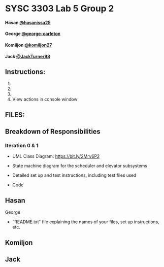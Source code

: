 # SYSC 3303 Lab 5 Group 2

#### Hasan [@hasanissa25](https://github.com/hasanissa25)
#### George [@george-carleton](https://github.com/george-carleton)
#### Komiljon [@komiljon27](https://github.com/komiljon27)
#### Jack [@JackTurner98](https://github.com/JackTurner98)

## Instructions:
1.
2.
3.
4. View actions in console window

## FILES:

## Breakdown of Responsibilities

### Iteration 0 & 1

- UML Class Diagram: https://bit.ly/2Mrv6P2
- State machine diagram for the scheduler and elevator subsystems

- Detailed set up and test instructions, including test files used
- Code

Hasan
- 

George
- “README.txt” file explaining the names of your files, set up instructions, etc. 

Komiljon
-

Jack
-


